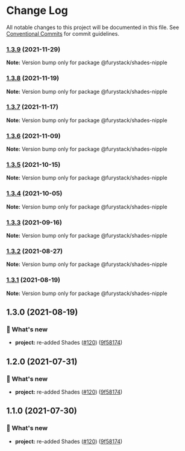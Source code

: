 # Change Log

All notable changes to this project will be documented in this file.
See [Conventional Commits](https://conventionalcommits.org) for commit guidelines.

### [1.3.9](https://github.com/furystack/furystack/compare/@furystack/shades-nipple@1.3.8...@furystack/shades-nipple@1.3.9) (2021-11-29)

**Note:** Version bump only for package @furystack/shades-nipple






### [1.3.8](https://github.com/furystack/furystack/compare/@furystack/shades-nipple@1.3.7...@furystack/shades-nipple@1.3.8) (2021-11-19)

**Note:** Version bump only for package @furystack/shades-nipple






### [1.3.7](https://github.com/furystack/furystack/compare/@furystack/shades-nipple@1.3.6...@furystack/shades-nipple@1.3.7) (2021-11-17)

**Note:** Version bump only for package @furystack/shades-nipple






### [1.3.6](https://github.com/furystack/furystack/compare/@furystack/shades-nipple@1.3.5...@furystack/shades-nipple@1.3.6) (2021-11-09)

**Note:** Version bump only for package @furystack/shades-nipple






### [1.3.5](https://github.com/furystack/furystack/compare/@furystack/shades-nipple@1.3.4...@furystack/shades-nipple@1.3.5) (2021-10-15)

**Note:** Version bump only for package @furystack/shades-nipple






### [1.3.4](https://github.com/furystack/furystack/compare/@furystack/shades-nipple@1.3.3...@furystack/shades-nipple@1.3.4) (2021-10-05)

**Note:** Version bump only for package @furystack/shades-nipple






### [1.3.3](https://github.com/furystack/furystack/compare/@furystack/shades-nipple@1.3.2...@furystack/shades-nipple@1.3.3) (2021-09-16)

**Note:** Version bump only for package @furystack/shades-nipple






### [1.3.2](https://github.com/furystack/furystack/compare/@furystack/shades-nipple@1.3.1...@furystack/shades-nipple@1.3.2) (2021-08-27)

**Note:** Version bump only for package @furystack/shades-nipple






### [1.3.1](https://github.com/furystack/furystack/compare/@furystack/shades-nipple@1.3.0...@furystack/shades-nipple@1.3.1) (2021-08-19)

**Note:** Version bump only for package @furystack/shades-nipple






## 1.3.0 (2021-08-19)


### 🚀 What's new

* **project:** re-added Shades ([#120](https://github.com/furystack/furystack/issues/120)) ([9f58174](https://github.com/furystack/furystack/commit/9f58174b3762fd4e4106f48215a72ec295cf2553))




## 1.2.0 (2021-07-31)


### 🚀 What's new

* **project:** re-added Shades ([#120](https://github.com/furystack/furystack/issues/120)) ([9f58174](https://github.com/furystack/furystack/commit/9f58174b3762fd4e4106f48215a72ec295cf2553))




## 1.1.0 (2021-07-30)


### 🚀 What's new

* **project:** re-added Shades ([#120](https://github.com/furystack/furystack/issues/120)) ([9f58174](https://github.com/furystack/furystack/commit/9f58174b3762fd4e4106f48215a72ec295cf2553))
